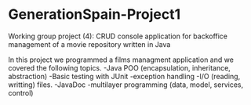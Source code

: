 # GenerationSpain-Project1
Working group project (4): CRUD console application for backoffice management of a movie repository written in Java

In this project we programmed a films managment application and we covered the following topics.
 -Java POO (encapsulation, inheritance, abstraction)
 -Basic testing with JUnit
 -exception handling
 -I/O (reading, writting) files.
 -JavaDoc
 -multilayer programming (data, model, services, control)
